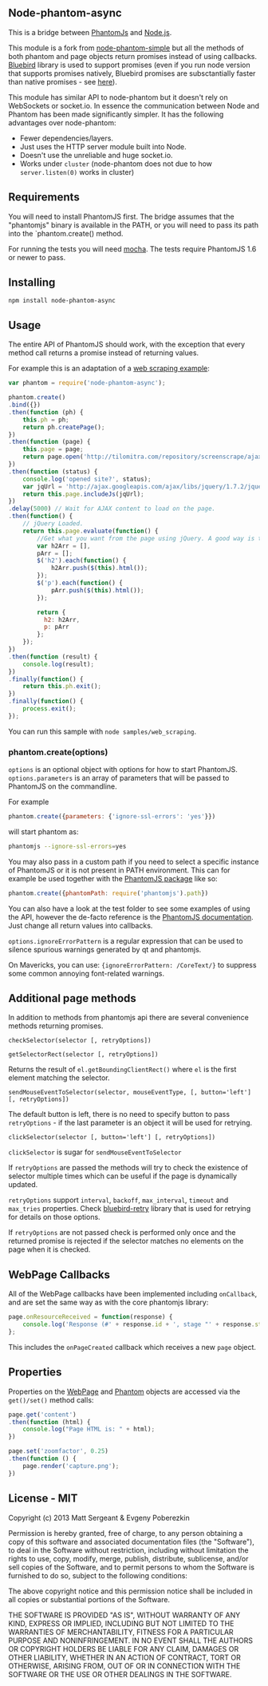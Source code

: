 Node-phantom-async
------------------

This is a bridge between [PhantomJs](http://phantomjs.org/) and
[Node.js](http://nodejs.org/).

This module is a fork from [node-phantom-simple](https://www.npmjs.com/package/node-phantom-simple) but all the methods of both phantom and page objects return promises instead of using callbacks. [Bluebird](https://github.com/petkaantonov/bluebird) library is used to support promises (even if you run node version that supports promises natively, Bluebird promises are subsctantially faster than native promises - see [here](http://programmers.stackexchange.com/questions/278778/why-are-native-es6-promises-slower-and-more-memory-intensive-than-bluebird)).

This module has similar API to node-phantom but it doesn't rely on WebSockets
or socket.io. In essence the communication between Node and Phantom has been
made significantly simpler. It has the following advantages over node-phantom:

  - Fewer dependencies/layers.
  - Just uses the HTTP server module built into Node.
  - Doesn't use the unreliable and huge socket.io.
  - Works under `cluster` (node-phantom does not due to how `server.listen(0)`
    works in cluster)


Requirements
------------
You will need to install PhantomJS first. The bridge assumes that the
"phantomjs" binary is available in the PATH, or you will need to pass its path
into the `phantom.create() method.

For running the tests you will need [mocha](http://mochajs.org/).
The tests require PhantomJS 1.6 or newer to pass.

Installing
----------

    npm install node-phantom-async


Usage
-----
The entire API of PhantomJS should work, with the exception that every method call returns a promise instead of returning values.

For example this is an adaptation of a
[web scraping example](http://net.tutsplus.com/tutorials/javascript-ajax/web-scraping-with-node-js/):

```javascript
var phantom = require('node-phantom-async');

phantom.create()
.bind({})
.then(function (ph) {
    this.ph = ph;
    return ph.createPage();
})
.then(function (page) {
    this.page = page;
    return page.open('http://tilomitra.com/repository/screenscrape/ajax.html');
})
.then(function (status) {
    console.log('opened site?', status);
    var jqUrl = 'http://ajax.googleapis.com/ajax/libs/jquery/1.7.2/jquery.min.js'
    return this.page.includeJs(jqUrl);
})
.delay(5000) // Wait for AJAX content to load on the page.
.then(function() {
    // jQuery Loaded.
    return this.page.evaluate(function() {
        //Get what you want from the page using jQuery. A good way is to populate an object with all the jQuery commands that you need and then return the object.
        var h2Arr = [],
        pArr = [];
        $('h2').each(function() {
            h2Arr.push($(this).html());
        });
        $('p').each(function() {
            pArr.push($(this).html());
        });

        return {
          h2: h2Arr,
          p: pArr
        };
    });
})
.then(function (result) {
    console.log(result);
})
.finally(function() {
    return this.ph.exit();
})
.finally(function() {
    process.exit();    
});
```

You can run this sample with `node samples/web_scraping`.


### phantom.create(options)

`options` is an optional object with options for how to start PhantomJS.
`options.parameters` is an array of parameters that will be passed to PhantomJS
on the commandline.

For example

```javascript
phantom.create({parameters: {'ignore-ssl-errors': 'yes'}})
```

will start phantom as:

```bash
phantomjs --ignore-ssl-errors=yes
```

You may also pass in a custom path if you need to select a specific instance
of PhantomJS or it is not present in PATH environment. This can for example
be used together with the [PhantomJS package](https://npmjs.org/package/phantomjs)
like so:

```javascript
phantom.create({phantomPath: require('phantomjs').path})
```

You can also have a look at the test folder to see some examples of using the
API, however the de-facto reference is the
[PhantomJS documentation](https://github.com/ariya/phantomjs/wiki/API-Reference).
Just change all return values into callbacks.

`options.ignoreErrorPattern` is a regular expression that can be used to silence spurious
warnings generated by qt and phantomjs.

On Mavericks, you can use: `{ignoreErrorPattern: /CoreText/}` to suppress some common annoying font-related warnings.


Additional page methods
-----------------------

In addition to methods from phantomjs api there are several convenience methods returning promises.

`checkSelector(selector [, retryOptions])`

`getSelectorRect(selector [, retryOptions])`

Returns the result of `el.getBoundingClientRect()` where `el` is the first element matching the selector. 

`sendMouseEventToSelector(selector, mouseEventType, [, button='left'] [, retryOptions])`

The default button is left, there is no need to specify button to pass `retryOptions` - if the last parameter is an object it will be used for retrying.

`clickSelector(selector [, button='left'] [, retryOptions])`

`clickSelector` is sugar for `sendMouseEventToSelector`


If `retryOptions` are passed the methods will try to check the existence of selector multiple times which can be useful if the page is dynamically updated.

`retryOptions` support `interval`, `backoff`, `max_interval`, `timeout` and `max_tries` properties. Check [bluebird-retry](https://github.com/jut-io/bluebird-retry) library that is used for retrying for details on those options. 

If `retryOptions` are not passed check is performed only once and the returned promise is rejected if the selector matches no elements on the page when it is checked.


WebPage Callbacks
-----------------

All of the WebPage callbacks have been implemented including `onCallback`, and
are set the same way as with the core phantomjs library:

```javascript
page.onResourceReceived = function(response) {
    console.log('Response (#' + response.id + ', stage "' + response.stage + '"): ' + JSON.stringify(response));
};
```

This includes the `onPageCreated` callback which receives a new `page` object.


Properties
----------

Properties on the [WebPage](https://github.com/ariya/phantomjs/wiki/API-Reference-WebPage)
and [Phantom](https://github.com/ariya/phantomjs/wiki/API-Reference-phantom)
objects are accessed via the `get()/set()` method calls:

```javascript
page.get('content')
.then(function (html) {
    console.log("Page HTML is: " + html);
})

page.set('zoomfactor', 0.25)
.then(function () {
    page.render('capture.png');
})
```


License - MIT
-------------

Copyright (c) 2013 Matt Sergeant & Evgeny Poberezkin

Permission is hereby granted, free of charge, to any person obtaining a copy
of this software and associated documentation files (the "Software"), to deal
in the Software without restriction, including without limitation the rights
to use, copy, modify, merge, publish, distribute, sublicense, and/or sell
copies of the Software, and to permit persons to whom the Software is
furnished to do so, subject to the following conditions:

The above copyright notice and this permission notice shall be included in
all copies or substantial portions of the Software.

THE SOFTWARE IS PROVIDED "AS IS", WITHOUT WARRANTY OF ANY KIND, EXPRESS OR
IMPLIED, INCLUDING BUT NOT LIMITED TO THE WARRANTIES OF MERCHANTABILITY,
FITNESS FOR A PARTICULAR PURPOSE AND NONINFRINGEMENT. IN NO EVENT SHALL THE
AUTHORS OR COPYRIGHT HOLDERS BE LIABLE FOR ANY CLAIM, DAMAGES OR OTHER
LIABILITY, WHETHER IN AN ACTION OF CONTRACT, TORT OR OTHERWISE, ARISING FROM,
OUT OF OR IN CONNECTION WITH THE SOFTWARE OR THE USE OR OTHER DEALINGS IN
THE SOFTWARE.
